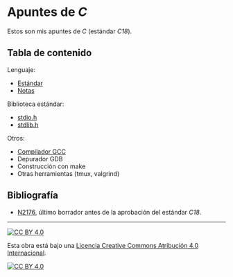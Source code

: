 # Apuntes de *C*

Estos son mis apuntes de *C* (estándar *C18*).

## Tabla de contenido

Lenguaje:

- [Estándar](capitulos/c-estandar.md)
- [Notas](capitulos/notas.md)

Biblioteca estándar:

- [stdio.h](capitulos/lib-stdio.md)
- [stdlib.h](capitulos/lib-stdlib.md)

Otros:

- [Compilador GCC](capitulos/gcc.md)
- Depurador GDB
- Construcción con make
- Otras herramientas (tmux, valgrind)

## Bibliografía

- [N2176](n2176.pdf), último borrador antes de la aprobación del estándar *C18*.

---

[![CC BY 4.0][cc-by-shield]][cc-by]

Esta obra está bajo una
[Licencia Creative Commons Atribución 4.0 Internacional][cc-by].

[![CC BY 4.0][cc-by-image]][cc-by]

[cc-by]: https://creativecommons.org/licenses/by/4.0/deed.es
[cc-by-image]: https://i.creativecommons.org/l/by/4.0/88x31.png
[cc-by-shield]: https://img.shields.io/badge/License-CC%20BY%204.0-lightgrey.svg
